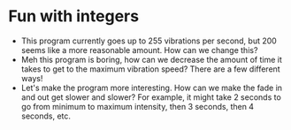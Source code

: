# Fun with integers

* This program currently goes up to 255 vibrations per second, but 200 seems like a more reasonable amount. How can we change this?
* Meh this program is boring, how can we decrease the amount of time it takes to get to the maximum vibration speed? There are a few different ways!
* Let's make the program more interesting. How can we make the fade in and out get slower and slower? For example, it might take 2 seconds to go from minimum to maximum intensity, then 3 seconds, then 4 seconds, etc.
